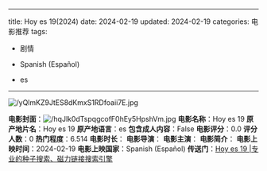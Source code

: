 
---
title: Hoy es 19(2024)
date: 2024-02-19
updated: 2024-02-19
categories: 电影推荐
tags:

- 剧情

- Spanish (Español)
- es
---

<img src="https://image.tmdb.org/t/p/original/yQlmKZ9JtES8dKmxS1RDfoaii7E.jpg" alt="/yQlmKZ9JtES8dKmxS1RDfoaii7E.jpg" title="/yQlmKZ9JtES8dKmxS1RDfoaii7E.jpg">

**电影封面**：<img src="https://image.tmdb.org/t/p/w200/hqJlk0dTspqgcofF0hEy5HpshVm.jpg" alt="/hqJlk0dTspqgcofF0hEy5HpshVm.jpg" title="/hqJlk0dTspqgcofF0hEy5HpshVm.jpg">
**电影名称**：Hoy es 19
**原产地片名**：Hoy es 19
**原产地语言**：es
**包含成人内容**：False
**电影评分**：0.0
**评分人数**：0
**热门程度**：6.514
**电影时长**：
**电影导演**：
**电影主演**：
**电影简介**：
**电影上映时间**：2024-02-19
**电影上映国家**：Spanish (Español)
**传送门**：[Hoy es 19 |专业的种子搜索、磁力链接搜索引擎](https://movie.amd794.com:2083/?search=Hoy%20es%2019&ordering=&mode=match_phrase&page_size=10&page=1)

